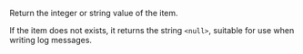 Return the integer or string value of the item.

If the item does not exists, it returns the string `<null>`, suitable for use
when writing log messages.
